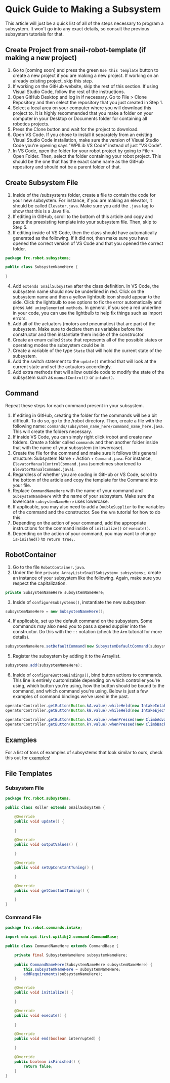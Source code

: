 # Quick Guide to Making a Subsystem

This article will just be a quick list of all of the steps necessary to program a subsystem. It won't go into any exact details, so consult the previous subsystem tutorials for that.

## Create Project from snail-robot-template (if making a new project)

1. Go to [coming soon] and press the green `Use this template` button to create a new project if you are making a new project. If working on an already existing project, skip this step.
2. If working on the GitHub website, skip the rest of this section. If using Visual Studio Code, follow the rest of the instructions.
3. Open GitHub Desktop and log in if necessary. Go to File > Clone Repository and then select the repository that you just created in Step 1.
4. Select a local area on your computer where you will download this project to. It is highly recommended that you make a folder on your computer in your Desktop or Documents folder for containing all robotics projects.
5. Press the Clone button and wait for the project to download.
6. Open VS Code. If you chose to install it separately from an existing Visual Studio Code installation, make sure the version of Visual Studio Code you're opening says "WPILib VS Code" instead of just "VS Code".
7. In VS Code, open the folder for your robot project by going to File > Open Folder. Then, select the folder containing your robot project. This should be the one that has the exact same name as the GitHub repository and should not be a parent folder of that.

## Create Subsystem File

1. Inside of the /subsystems folder, create a file to contain the code for your new subsystem. For instance, if you are making an elevator, it should be called `Elevator.java`. Make sure you add the `.java` tag to show that this is a Java file.
2. If editing in GitHub, scroll to the bottom of this article and copy and paste the preexisting template into your subsystem file. Then, skip to Step 5.
3. If editing inside of VS Code, then the class should have automatically generated as the following. If it did not, then make sure you have opened the correct version of VS Code and that you opened the correct folder.

```java
package frc.robot.subsystems;

public class SubsystemNameHere {
    
}
```

4. Add `extends SnailSubsystem` after the class definition. In VS Code, the subsystem name should now be underlined in red. Click on the subsystem name and then a yellow lightbulb icon should appear to the side. Click the lightbulb to see options to fix the error automatically and press `Add unimplemented methods`. In general, if you see a red underline in your code, you can use the lightbulb to help fix things such as import errors.
5. Add all of the actuators (motors and pneumatics) that are part of the subsystem. Make sure to declare them as variables before the constructor and then instantiate them inside of the constructor.
6. Create an enum called `State` that represents all of the possible states or operating modes the subsystem could be in.
7. Create a variable of the type `State` that will hold the current state of the subsystem. 
8. Add the switch statement to the `update()` method that will look at the current state and set the actuators accordingly.
9. Add extra methods that will allow outside code to modify the state of the subsystem such as `manualControl()` or `intake()`.

## Command

Repeat these steps for each command present in your subsystem.

1. If editing in GitHub, creating the folder for the commands will be a bit difficult. To do so, go to the /robot directory. Then, create a file with the following name: `commands/subsystem_name_here/command_name_here.java`. This will create the folders necessary.
2. If inside VS Code, you can simply right click /robot and create new folders. Create a folder called `commands` and then another folder inside that with the name of your subsystem (in lowercase).
3. Create the file for the command and make sure it follows this general structure: Subsystem Name + Action + `Command.java`. For instance, `ElevatorManualControlCommand.java` (sometimes shortened to `ElevatorManualCommand.java`).
4. Regardless of whether you are coding in GitHub or VS Code, scroll to the bottom of the article and copy the template for the Command into your file.
5. Replace `CommandNameHere` with the name of your command and `SubsystemNamdHere` with the name of your subsystem. Make sure the lowercase `subsystemNameHere` uses lowercase.
6. If applicable, you may also need to add a `DoubleSupplier` to the variables of the command and the constructor. See the `Arm` tutorial for how to do this.
7. Depending on the action of your command, add the appropriate instructions for the command inside of `initialize()` or `execute()`.
8. Depending on the action of your command, you may want to change `isFinished()` to `return true;`.

## RobotContainer

1. Go to the file `RobotContainer.java`.
2. Under the line `private ArrayList<SnailSubsystem> subsystems;`, create an instance of your subsystem like the following. Again, make sure you respect the capitalization.

```java
private SubsystemNameHere subsystemNameHere;
```

3. Inside of `configureSubsystems()`, instantiate the new subsystem

```java
subsystemNameHere = new SubsystemNameHere();
```

4. If applicable, set up the default command on the subsystem. Some commands may also need you to pass a speed supplier into the constructor. Do this with the `::` notation (check the `Arm` tutorial for more details).

```java
subsystemNameHere.setDefaultCommand(new SubsystemDefaultCommand(subsystemNameHere));
```

5. Register the subsystem by adding it to the Arraylist.

```java
subsystems.add(subsystemNameHere);
```

6. Inside of `configureButtonBindings()`, bind button actions to commands. This line is entirely customizable depending on which controller you're using, which button you're using, how the button should be bound to the command, and which command you're using. Below is just a few examples of command bindings we've used in the past.

```java
operatorController.getButton(Button.kA.value).whileHeld(new IntakeIntakeCommand(intake)); 
operatorController.getButton(Button.kB.value).whileHeld(new IntakeEjectCommand(intake));

operatorController.getButton(Button.kX.value).whenPressed(new ClimbAdvanceCommand(climb));
operatorController.getButton(Button.kY.value).whenPressed(new ClimbBackCommand(climb));
```

## Examples

For a list of tons of examples of subsystems that look similar to ours, check this out for [examples](https://github.com/FRC1257/training-programs)!

## File Templates

### Subsystem File

```java
package frc.robot.subsystems;

public class Roller extends SnailSubsystem {

    @Override
    public void update() {
        
    }

    @Override
    public void outputValues() {

    }

    @Override
    public void setUpConstantTuning() {

    }

    @Override
    public void getConstantTuning() {

    }
}
```

### Command File

```java
package frc.robot.commands.intake;

import edu.wpi.first.wpilibj2.command.CommandBase;

public class CommandNameHere extends CommandBase {

    private final SubsystemNameHere subsystemNameHere;
    
    public CommandNameHere(SubsystemNameHere subsystemNameHere) {
        this.subsystemNameHere = subsystemNameHere;
        addRequirements(subsystemNameHere);
    }

    @Override
    public void initialize() {

    }

    @Override
    public void execute() {
        
    }

    @Override
    public void end(boolean interrupted) {

    }

    @Override
    public boolean isFinished() {
        return false;
    }
}
```